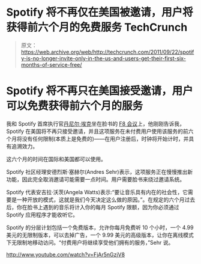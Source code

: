 # Spotify 将不再仅在美国被邀请，用户将获得前六个月的免费服务 TechCrunch

> 原文：<https://web.archive.org/web/http://techcrunch.com/2011/09/22/spotify-is-no-longer-invite-only-in-the-us-and-users-get-their-first-six-months-of-service-free/>

# Spotify 将不再只在美国接受邀请，用户可以免费获得前六个月的服务

我和 Spotify 首席执行官[丹尼尔·埃克](https://web.archive.org/web/20230203141714/http://www.crunchbase.com/person/daniel-ek)坐在脸书的 [F8 会议](https://web.archive.org/web/20230203141714/https://techcrunch.com/2011/09/22/live-from-facebooks-2011-f8-conference-video/)上，他刚刚告诉我，Spotify 在美国将不再只接受邀请，并且这项服务在未付费用户使用该服务的前六个月将没有任何限制(本质上是免费的)——在用户注册后，时钟将开始计时，并具有追溯效力。

这六个月的时间在国际和美国都可以使用。

Spotify 社区经理安德烈斯·塞赫尔(Andres Sehr)表示，这项服务正在慢慢推出新功能，因此完全取消邀请可能需要一点时间。用户需要脸书来绕过邀请系统。

Spotify 代表安吉拉·沃茨(Angela Watts)表示:“要让音乐具有内在的社会性，它需要是一种开放的模式，这就是我们今天决定这么做的原因。”。在规定的六个月过去后，你在脸书上遇到的音乐将计入你的每月 Spotify 限额，因为你必须通过 Spotify 应用程序才能收听它。

Spotify 的分层计划包括一个免费版本，允许你每月免费听 10 个小时，一个 4.99 美元的无限制版本，可以去掉广告，一个 9.99 美元的高级版本，让你在离线模式下无限制地移动访问。“付费用户将继续享受他们拥有的服务，”Sehr 说。

http://www.youtube.com/watch?v=FjAr5nGzjV8